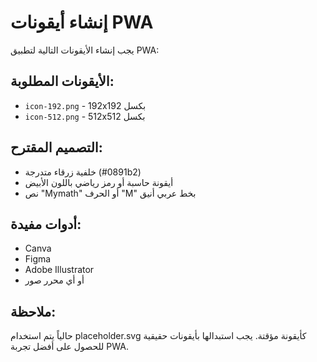 # إنشاء أيقونات PWA

يجب إنشاء الأيقونات التالية لتطبيق PWA:

## الأيقونات المطلوبة:
- `icon-192.png` - 192x192 بكسل
- `icon-512.png` - 512x512 بكسل

## التصميم المقترح:
- خلفية زرقاء متدرجة (#0891b2)
- أيقونة حاسبة أو رمز رياضي باللون الأبيض
- نص "Mymath" أو الحرف "M" بخط عربي أنيق

## أدوات مفيدة:
- Canva
- Figma
- Adobe Illustrator
- أو أي محرر صور

## ملاحظة:
حالياً يتم استخدام placeholder.svg كأيقونة مؤقتة.
يجب استبدالها بأيقونات حقيقية للحصول على أفضل تجربة PWA.


